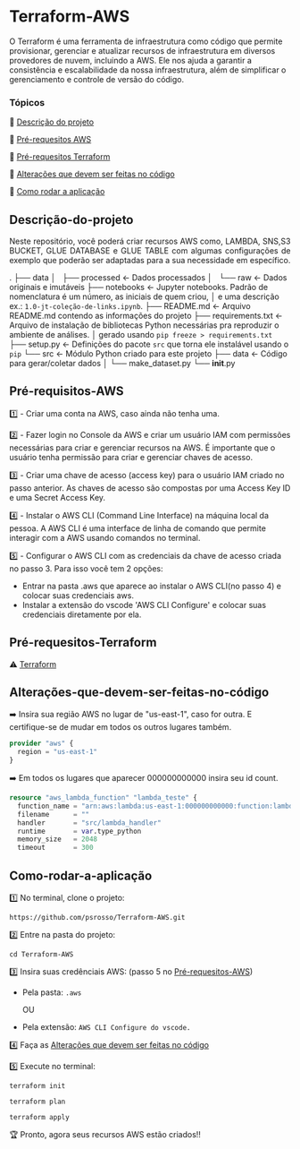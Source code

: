 # Terraform-AWS
O Terraform é uma ferramenta de infraestrutura como código que permite provisionar, gerenciar e atualizar recursos de infraestrutura em diversos provedores de nuvem, incluindo a AWS.
Ele nos ajuda a garantir a consistência e escalabilidade da nossa infraestrutura, além de simplificar o gerenciamento e controle de versão do código.

### Tópicos 

:small_blue_diamond: [Descrição do projeto](#descrição-do-projeto)

:small_blue_diamond: [Pré-requesitos AWS](#Pré-requisitos-AWS)

:small_blue_diamond: [Pré-requesitos Terraform](#Pré-requesitos-Terraform)

:small_blue_diamond: [Alterações que devem ser feitas no código](#Alterações-que-devem-ser-feitas-no-código)

:small_blue_diamond: [Como rodar a aplicação](#como-rodar-a-aplicação)


## Descrição-do-projeto
<p align="justify">
Neste repositório, você poderá criar recursos AWS como, LAMBDA, SNS,S3 BUCKET, GLUE DATABASE e GLUE TABLE com algumas configurações de exemplo que poderão ser adaptadas para a sua necessidade em específico. 
</p>

.
├── data
│   ├── processed            <-  Dados processados
│   └── raw                  <-  Dados originais e imutáveis
├── notebooks                <-  Jupyter notebooks. Padrão de nomenclatura é um número, as iniciais de quem criou,
│                                e uma descrição ex.: `1.0-jt-coleção-de-links.ipynb`.
├── README.md                <-  Arquivo README.md contendo as informações do projeto
├── requirements.txt         <-  Arquivo de instalação de bibliotecas Python necessárias pra reproduzir o ambiente de análises.
│                                gerado usando `pip freeze > requirements.txt`
├── setup.py                 <-  Definições do pacote `src` que torna ele instalável usando o `pip`
└── src                      <-  Módulo Python criado para este projeto
    ├── data                 <-  Código para gerar/coletar dados
    │   └── make_dataset.py
    └── __init__.py

## Pré-requisitos-AWS

1️⃣ - Criar uma conta na AWS, caso ainda não tenha uma.

2️⃣ - Fazer login no Console da AWS e criar um usuário IAM com permissões necessárias para criar e gerenciar recursos na AWS. É importante que o usuário tenha permissão para criar e gerenciar chaves de acesso.

3️⃣ - Criar uma chave de acesso (access key) para o usuário IAM criado no passo anterior. As chaves de acesso são compostas por uma Access Key ID e uma Secret Access Key.

4️⃣ - Instalar o AWS CLI (Command Line Interface) na máquina local da pessoa. A AWS CLI é uma interface de linha de comando que permite interagir com a AWS usando comandos no terminal.

5️⃣ - Configurar o AWS CLI com as credenciais da chave de acesso criada no passo 3. Para isso você tem 2 opções: 
   - Entrar na pasta .aws que aparece ao instalar o AWS CLI(no passo 4) e colocar suas credenciais aws. 
   - Instalar a extensão do vscode 'AWS CLI Configure' e colocar suas credenciais diretamente por ela.

## Pré-requesitos-Terraform

:warning: [Terraform](https://www.terraform.io/downloads.html)

## Alterações-que-devem-ser-feitas-no-código

➡️ Insira sua região AWS no lugar de "us-east-1", caso for outra. E certifique-se de mudar em todos os outros lugares também.
```Terraform
provider "aws" {
  region = "us-east-1"
}
```

➡️ Em todos os lugares que aparecer 000000000000 insira seu id count.
```Terraform
resource "aws_lambda_function" "lambda_teste" {
  function_name = "arn:aws:lambda:us-east-1:000000000000:function:lambda-teste"
  filename      = ""
  handler       = "src/lambda_handler"
  runtime       = var.type_python
  memory_size   = 2048
  timeout       = 300
```



## Como-rodar-a-aplicação

1️⃣ No terminal, clone o projeto: 

```
https://github.com/psrosso/Terraform-AWS.git
```

2️⃣ Entre na pasta do projeto:  

```
cd Terraform-AWS
```

3️⃣ Insira suas credênciais AWS: (passo 5 no [Pré-requesitos-AWS](#Pré-requisitos-AWS))


- Pela pasta: 
``.aws``

  OU
- Pela extensão:
``AWS CLI Configure do vscode.``

4️⃣ Faça as [Alterações que devem ser feitas no código](#Alterações-que-devem-ser-feitas-no-código)

5️⃣ Execute no terminal: 

``
terraform init
``

``
terraform plan
``

``
terraform apply
``

:trophy: Pronto, agora seus recursos AWS estão criados!! 

